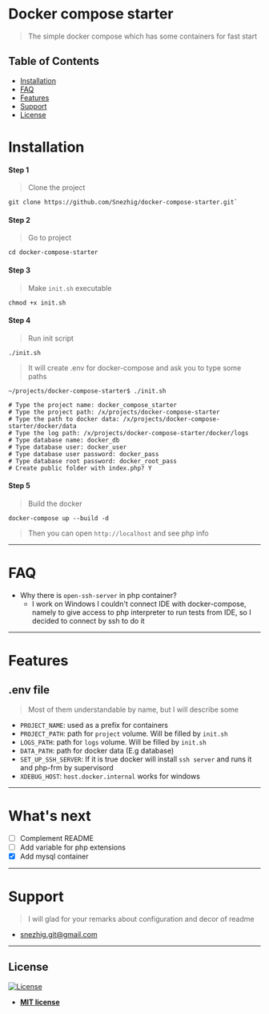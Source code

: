# Docker compose starter
> The simple docker compose which has some containers for fast start


## Table of Contents


- [Installation](#installation)
- [FAQ](#faq)
- [Features](#features)
- [Support](#support)
- [License](#license)


# Installation

#### Step 1
> Clone the project
 ```
 git clone https://github.com/Snezhig/docker-compose-starter.git`
``` 
#### Step 2
> Go to project
```
cd docker-compose-starter
```
#### Step 3
> Make `init.sh` executable
```
chmod +x init.sh
```
#### Step 4
> Run init script
```
./init.sh
```
> It will create .env for docker-compose and ask you to type some paths
```
~/projects/docker-compose-starter$ ./init.sh

# Type the project name: docker_compose_starter
# Type the project path: /x/projects/docker-compose-starter
# Type the path to docker data: /x/projects/docker-compose-starter/docker/data
# Type the log path: /x/projects/docker-compose-starter/docker/logs
# Type database name: docker_db
# Type database user: docker_user
# Type database user password: docker_pass
# Type database root password: docker_root_pass
# Create public folder with index.php? Y

```

#### Step 5
> Build the docker
```
docker-compose up --build -d
```
> Then you can open `http://localhost` and see php info

---

# FAQ
* Why there is `open-ssh-server` in php container?
    * I work on Windows I couldn't connect IDE with docker-compose, namely to give access to php interpreter to run tests from IDE, so I decided to connect by ssh to do it

---
# Features
## .env file
> Most of them understandable by name, but I will describe some
* `PROJECT_NAME`: used as a prefix for containers
* `PROJECT_PATH`: path for `project` volume. Will be filled by `init.sh`
* `LOGS_PATH`: path for `logs` volume. Will be filled by `init.sh`
* `DATA_PATH`: path for docker data (E.g database)
* `SET_UP_SSH_SERVER`: If it is true docker will install `ssh server` and runs it and php-frm by supervisord
* `XDEBUG_HOST`: `host.docker.internal` works for windows

---

# What's next
* [ ] Complement README
* [ ] Add variable for php extensions
* [x] Add mysql container

---

# Support
> I will glad for your remarks about configuration and decor of readme 
* <snezhig.git@gmail.com>
---

## License

[![License](http://img.shields.io/:license-mit-blue.svg?style=flat-square)](http://badges.mit-license.org)

- **[MIT license](http://opensource.org/licenses/mit-license.php)**